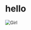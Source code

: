 # hello
![Girl](https://images.pexels.com/photos/18165273/pexels-photo-18165273.jpeg?auto=compress&cs=tinysrgb&w=1260&h=750&dpr=1)
